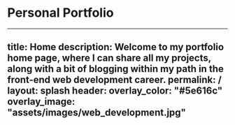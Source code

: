 ﻿# Personal Portfolio 
---
title: Home
description: Welcome to my portfolio home page, where I can share all my projects, along with a bit of blogging within my path in the front-end web development career.
permalink: /
layout: splash
header:
    overlay_color: "#5e616c"
    overlay_image: "assets/images/web_development.jpg"
---
